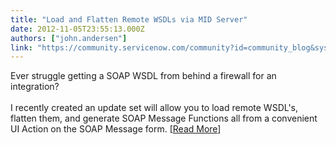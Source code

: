 ```yaml
---
title: "Load and Flatten Remote WSDLs via MID Server"
date: 2012-11-05T23:55:13.000Z
authors: ["john.andersen"]
link: "https://community.servicenow.com/community?id=community_blog&sys_id=3b6d6e29dbd0dbc01dcaf3231f96199b"
---
```

<p>Ever struggle getting a SOAP WSDL from behind a firewall for an integration?<br /><br />I recently created an update set will allow you to load remote WSDL's, flatten them, and generate SOAP Message Functions all from a convenient UI Action on the SOAP Message form. [<a href='http://www.john-james-andersen.com/blog/service-now/load-and-flatten-a-remote-wsdl.html'>Read More</a>]</p>